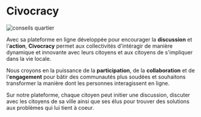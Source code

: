 <!--

---
title: Voxe
description: propose un processus transparent et ouvert pour désigner un candidat citoyen pour les prochaines élections présidentielles
image_url: https://yt3.ggpht.com/-28MTa_k6FW0/AAAAAAAAAAI/AAAAAAAAAAA/KFx5Y9UtScE/s88-c-k-no-rj-c0xffffff/photo.jpg
---

-->

# Civocracy

![conseils quartier](http://www.territoires-hautement-citoyens.fr/wp-content/uploads/2015/02/Conseil-29.jpg)

Avec sa plateforme en ligne développée  pour encourager la **discussion** et l'**action**, **Civocracy**  permet aux collectivités d'intéragir de manière dynamique et innovante avec leurs citoyens et aux citoyens de s'impliquer  dans la vie locale.

Nous croyons en la puissance de la **participation**, de la **collaboration** et de l'**engagement** pour bâtir des communautés plus soudées et souhaitons transformer la manière dont les personnes interagissent en ligne.

Sur notre plateforme, chaque citoyen peut initier une discussion, discuter avec les citoyens de sa ville ainsi que ses élus pour trouver des solutions aux problèmes qui lui tient à coeur.
